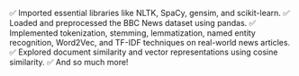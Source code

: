 ✅ Imported essential libraries like NLTK, SpaCy, gensim, and scikit-learn.
✅ Loaded and preprocessed the BBC News dataset using pandas.
✅ Implemented tokenization, stemming, lemmatization, named entity recognition, Word2Vec, and TF-IDF techniques on real-world news articles.
✅ Explored document similarity and vector representations using cosine similarity.
✅ And so much more!
